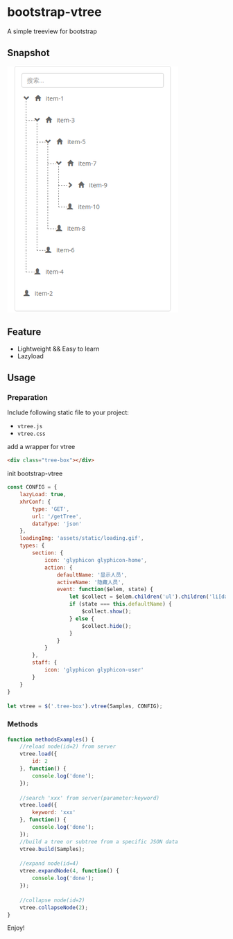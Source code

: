 # bootstrap-vtree
A simple treeview for bootstrap

## Snapshot
![snapshot](https://raw.githubusercontent.com/stkevintan/bootstrap-vtree/master/snapshot/sample.png)
## Feature
+ Lightweight && Easy to learn
+ Lazyload


## Usage
### Preparation
Include following static file to your project:
- `vtree.js`
- `vtree.css`

add a wrapper for vtree  
```html
<div class="tree-box"></div>
```

init bootstrap-vtree  
```js
const CONFIG = {
    lazyLoad: true,
    xhrConf: {
        type: 'GET',
        url: '/getTree',
        dataType: 'json'
    },
    loadingImg: 'assets/static/loading.gif',
    types: {
        section: {
            icon: 'glyphicon glyphicon-home',
            action: {
                defaultName: '显示人员',
                activeName: '隐藏人员',
                event: function($elem, state) {
                    let $collect = $elem.children('ul').children('li[data-type!="section"]');
                    if (state === this.defaultName) {
                        $collect.show();
                    } else {
                        $collect.hide();
                    }
                }
            }
        },
        staff: {
            icon: 'glyphicon glyphicon-user'
        }
    }
}

let vtree = $('.tree-box').vtree(Samples, CONFIG);
```

### Methods
```js
function methodsExamples() {
    //reload node(id=2) from server
    vtree.load({
        id: 2
    }, function() {
        console.log('done');
    });

    //search 'xxx' from server(parameter:keyword)
    vtree.load({
        keyword: 'xxx'
    }, function() {
        console.log('done');
    });
    //build a tree or subtree from a specific JSON data 
    vtree.build(Samples);

    //expand node(id=4)
    vtree.expandNode(4, function() {
        console.log('done');
    });

    //collapse node(id=2)
    vtree.collapseNode(2);
}
```

Enjoy!
